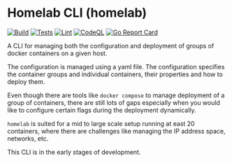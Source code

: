 # Homelab CLI (homelab)

[![Build](https://github.com/tuxgal/homelab/actions/workflows/build.yml/badge.svg)](https://github.com/tuxgal/homelab/actions/workflows/build.yml) [![Tests](https://github.com/tuxgal/homelab/actions/workflows/tests.yml/badge.svg)](https://github.com/tuxgal/homelab/actions/workflows/tests.yml) [![Lint](https://github.com/tuxgal/homelab/actions/workflows/lint.yml/badge.svg)](https://github.com/tuxgal/homelab/actions/workflows/lint.yml) [![CodeQL](https://github.com/tuxgal/homelab/actions/workflows/codeql-analysis.yml/badge.svg)](https://github.com/tuxgal/homelab/actions/workflows/codeql-analysis.yml) [![Go Report Card](https://goreportcard.com/badge/github.com/tuxgal/homelab)](https://goreportcard.com/report/github.com/tuxgal/homelab)

A CLI for managing both the configuration and deployment of groups of
docker containers on a given host.

The configuration is managed using a yaml file. The configuration
specifies the container groups and individual containers, their
properties and how to deploy them.

Even though there are tools like `docker compose` to manage deployment
of a group of containers, there are still lots of gaps especially
when you would like to configure certain flags during the deployment
dynamically.

`homelab` is suited for a mid to large scale setup running at east 20
containers, where there are challenges like managing the IP address
space, networks, etc.

This CLI is in the early stages of development.
